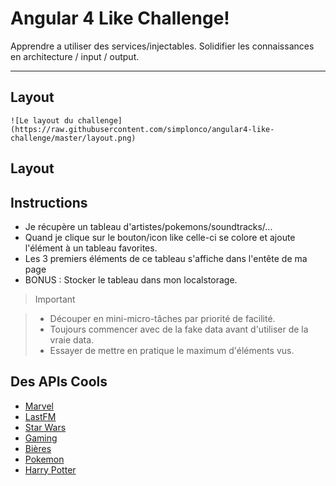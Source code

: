 Angular 4 Like Challenge!
===================


Apprendre a utiliser des services/injectables. Solidifier les connaissances en architecture / input / output.

----------


Layout
-------------

    ![Le layout du challenge](https://raw.githubusercontent.com/simplonco/angular4-like-challenge/master/layout.png)

Layout
-------------

Instructions
-------------

- Je récupère un tableau d'artistes/pokemons/soundtracks/...
- Quand je clique sur le bouton/icon like celle-ci se colore et ajoute l'élément à un tableau favorites.
- Les 3 premiers éléments de ce tableau s'affiche dans l'entête de ma page
- BONUS : Stocker le tableau dans mon localstorage.

> Important

> - Découper en mini-micro-tâches par priorité de facilité.
> - Toujours commencer avec de la fake data avant d'utiliser de la vraie data.
> - Essayer de mettre en pratique le maximum d'éléments vus.

Des APIs Cools
-------------

- [Marvel](https://developer.marvel.com/)
- [LastFM](https://www.last.fm/)
- [Star Wars](https://swapi.co/)
- [Gaming](https://developer.riotgames.com/)
- [Bières](http://www.brewerydb.com/browse)
- [Pokemon](https://pokeapi.co/)
- [Harry Potter](https://hp-api.herokuapp.com/)
